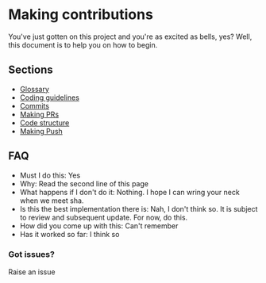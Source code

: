 # Making contributions
You've just gotten on this project and you're as excited as bells, yes? Well, this document is to help you on how to begin.

## Sections
- [Glossary](GLOSSARY.MD)
- [Coding guidelines](CODING_GUIDELINES.md)
- [Commits](COMMITS.md)
- [Making PRs](PRs.md)
- [Code structure](STRUCTURE.md)
- [Making Push](Push.md)

## FAQ
- Must I do this: Yes
- Why: Read the second line of this page
- What happens if I don't do it: Nothing. I hope I can wring your neck when we meet sha.
- Is this the best implementation there is: Nah, I don't think so. It is subject to review and subsequent update. For now, do this.
- How did you come up with this: Can't remember
- Has it worked so far: I think so

### Got issues?
Raise an issue
